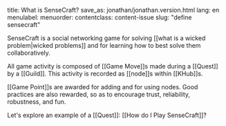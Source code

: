 title: What is SenseCraft?
save_as: jonathan/jonathan.version.html
lang: en
menulabel:
menuorder:
contentclass: content-issue
slug: "define sensecraft"

SenseCraft is a social networking game for solving [[what is a wicked problem|wicked problems]] and for learning how to best solve them collaboratively.

All game activity is composed of [[Game Move]]s made during a [[Quest]] by a [[Guild]]. This activity is recorded as [[node]]s within [[KHub]]s.

[[Game Point]]s are awarded for adding and for using nodes. Good practices are also rewarded, so as to encourage trust, reliability, robustness, and fun.

Let's explore an example of a [[Quest]]: [[How do I Play SenseCraft]]?

